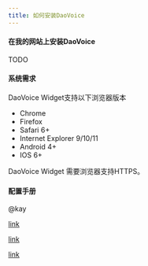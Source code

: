 ```yaml
---
title: 如何安装DaoVoice
---
```


#### 在我的网站上安装DaoVoice

TODO


#### 系统需求

DaoVoice Widget支持以下浏览器版本

* Chrome 
* Firefox
* Safari 6+
* Internet Explorer 9/10/11
* Android 4+
* IOS 6+

DaoVoice Widget 需要浏览器支持HTTPS。

#### 配置手册

@kay


[link](/daovoice-configuring/javascript-api)

[link](/daovoice-configuring/secure-mode)

[link](/daovoice-configuring/do-more-in-daovoice)